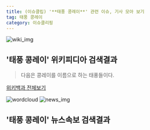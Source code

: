 ```yaml
---
title: (이슈클립) '**태풍 콩레이**' 관련 이슈, 기사 모아 보기
tag: 태풍 콩레이
category: 이슈클리핑
---
```

![wiki_img](https://user-images.githubusercontent.com/42597476/44503234-41136a80-a6d0-11e8-9071-6fc6418eafe4.png)
## **'**태풍 콩레이**'** 위키피디아 검색결과
>다음은 콩레이를 이름으로 하는 태풍들이다.

<a href="https://ko.wikipedia.org/wiki/태풍 콩레이" target="_blank">위키백과 전체보기</a>

![wordcloud](https://s3.ap-northeast-2.amazonaws.com/lyrics101-wordcloud/2018-10-01-1538357761.png)
![news_img](https://user-images.githubusercontent.com/42597476/44507050-1206f400-a6e4-11e8-8d98-7ffbfebb353f.png)
## **'**태풍 콩레이**'** 뉴스속보 검색결과

